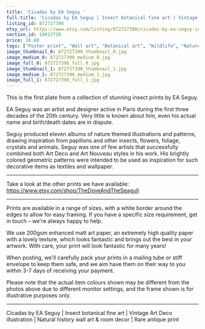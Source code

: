 ```yaml
---
title: 'Cicadas by EA Seguy '
full-title: 'Cicadas by EA Seguy | Insect botanical fine art | Vintage Art Deco illustration | Natural history wall art & room decor | Rare antique print'
listing_id: 872727390
etsy_url: https://www.etsy.com/listing/872727390/cicadas-by-ea-seguy-insect-botanical?utm_source=site&utm_medium=api&utm_campaign=api
section_id: 19013728
price: 10.60
tags: ["Poster print", "Wall art", "Botanical art", "Wildlife", "Nature print", "High quality print", "Insect print", "Natural history", "EA Seguy", "Rare fine art", "Art Deco", "Art Nouveau", "Insectes"]
image_thumbnail_0: 872727390_thumbnail_0.jpg
image_medium_0: 872727390_medium_0.jpg
image_full_0: 872727390_full_0.jpg
image_thumbnail_1: 872727390_thumbnail_1.jpg
image_medium_1: 872727390_medium_1.jpg
image_full_1: 872727390_full_1.jpg
---
```

This is the first plate from a collection of stunning insect prints by EA Seguy.

EA Seguy was an artist and designer active in Paris during the first three decades of the 20th century. Very little is known about him, even his actual name and birth/death dates are in dispute. 

Seguy produced eleven albums of nature themed illustrations and patterns, drawing inspiration from papillons and other insects, flowers, foliage, crystals and animals. Seguy was one of few artists that successfully combined both Art Deco and Art Nouveau styles in his work. His brightly colored geometric patterns were intended to be used as inspiration for such decorative items as textiles and wallpaper.

---

Take a look at the other prints we have available: https://www.etsy.com/shop/TheDoveAndTheSeagull

---

Prints are available in a range of sizes, with a white border around the edges to allow for easy framing. If you have a specific size requirement, get in touch – we&#39;re always happy to help.

We use 200gsm enhanced matt art paper, an extremely high quality paper with a lovely texture, which looks fantastic and brings out the best in your artwork. With care, your print will look fantastic for many years!

When posting, we&#39;ll carefully pack your prints in a mailing tube or stiff envelope to keep them safe, and we aim have them on their way to you within 3-7 days of receiving your payment.

Please note that the actual item colours shown may be different from the photos above due to different monitor settings, and the frame shown is for illustrative purposes only.

---

Cicadas by EA Seguy | Insect botanical fine art | Vintage Art Deco illustration | Natural history wall art & room decor | Rare antique print
